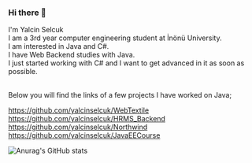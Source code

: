 ### Hi there 👋

I'm Yalcin Selcuk <br />
I am a 3rd year computer engineering student at İnönü University. <br />
I am interested in Java and C#. <br /> 
I have Web Backend studies with Java. <br />
I just started working with C# and I want to get advanced in it as soon as possible. <br /> <br />

Below you will find the links of a few projects I have worked on Java;

https://github.com/yalcinselcuk/WebTextile <br />
https://github.com/yalcinselcuk/HRMS_Backend <br />
https://github.com/yalcinselcuk/Northwind <br />
https://github.com/yalcinselcuk/JavaEECourse <br />

![Anurag's GitHub stats](https://github-readme-stats.vercel.app/api?username=yalcinselcuk&theme=midnight-purple&show_icons=true)
